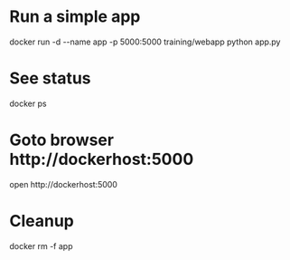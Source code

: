 # Run a simple app
docker run -d --name app -p 5000:5000 training/webapp python app.py

# See status
docker ps

# Goto browser http://dockerhost:5000
open http://dockerhost:5000

# Cleanup
docker rm -f app
